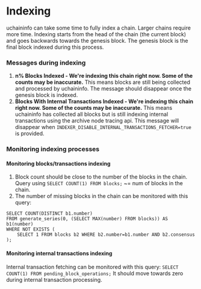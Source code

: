 # Indexing

uchaininfo can take some time to fully index a chain. Larger chains require more time. Indexing starts from the head of the chain \(the current block\) and goes backwards towards the genesis block. The genesis block is the final block indexed during this process.

### Messages during indexing 

1. **n% Blocks Indexed - We're indexing this chain right now. Some of the counts may be inaccurate.** This means blocks are still being collected and processed by uchaininfo. The message should disappear once the genesis block is indexed.
2. **Blocks With Internal Transactions Indexed - We're indexing this chain right now. Some of the counts may be inaccurate.** This means uchaininfo has collected all blocks but is still indexing internal transactions using the archive node tracing api. This message will disappear when `INDEXER_DISABLE_INTERNAL_TRANSACTIONS_FETCHER=true` is provided.

### Monitoring indexing processes

#### Monitoring blocks/transactions indexing

1. Block count should be close to the number of the blocks in the chain. Query using  `SELECT COUNT(1) FROM blocks;` ~= num of blocks in the chain.
2. The number of missing blocks in the chain can be monitored with this query:
```
SELECT COUNT(DISTINCT b1.number)
FROM generate_series(0, (SELECT MAX(number) FROM blocks)) AS b1(number)
WHERE NOT EXISTS (
    SELECT 1 FROM blocks b2 WHERE b2.number=b1.number AND b2.consensus
);
```

#### Monitoring internal transactions indexing

Internal transaction fetching can be monitored with this query: `SELECT COUNT(1) FROM pending_block_operations;`  It should move towards zero during internal transaction processing.

